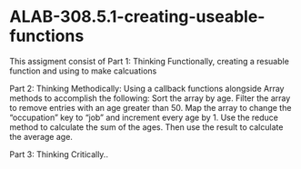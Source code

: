 # ALAB-308.5.1-creating-useable-functions

This assigment consist of Part 1: Thinking Functionally, creating a resuable function and using to make calcuations

Part 2: Thinking Methodically: Using a callback functions alongside Array methods to accomplish the following:
Sort the array by age.
Filter the array to remove entries with an age greater than 50.
Map the array to change the “occupation” key to “job” and increment every age by 1.
Use the reduce method to calculate the sum of the ages.
Then use the result to calculate the average age.

Part 3: Thinking Critically..
